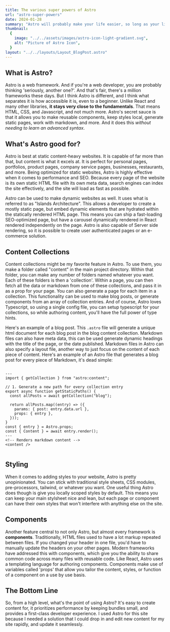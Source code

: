 ```yaml
---
title: The various super powers of Astro
url: "astro-super-powers"
date: 2024-01-28
summary: "Astro will probably make your life easier, so long as your life involves building a website. Here's how"
thumbnail:
  {
    image: "../../assets/images/astro-icon-light-gradient.svg",
    alt: "Picture of Astro Icon",
  }
layout: "../../layouts/Layout_BlogPost.astro"
---
```


## What is Astro?

Astro is a web framework. And if you're a web developer, you are probably
thinking 'seriously, another one?'. And that's fair, there's a million
frameworks these days. But I think Astro is different, and I think what
separates it is how accessible it is, even to a beginner. Unlike React and many
other libraries, **it stays very close to the fundamentals**. That means HTML,
CSS, and Javascript, and not much more. Astro's secret sauce is that it allows
you to make reusable components, keep styles local, generate static pages, work
with markdown, and more. And it does this _without needing to learn an advanced
syntax_.

## What's Astro good for?

Astro is best at static content-heavy websites. It is capable of far more than
that, but content is what it excels at. It is perfect for personal pages,
portfolios, product pages, company service pages, businesses, restaurants, and
more. Being optimized for static websites, Astro is highly effective when it
comes to performance and SEO. Because every page of the website is its own
static HTML file with its own meta data, search engines can index the site
effectively, and the site will load as fast as possible.

Astro can be used to make dynamic websites as well. It uses what is referred to
as "Islands Architecture". This allows a developer to create a mostly static
page, but embed dynamic elements that are hydrated within the statically
rendered HTML page. This means you can ship a fast-loading SEO-optimized page,
but have a carousel dynamically rendered in React rendered independently on the
page. Astro is also capable of Server side rendering, so it is possible to
create user authenticated pages or an e-commerce solution.

## Content Collections

Content collections might be my favorite feature in Astro. To use them, you
make a folder called "content" in the main project directory. Within that
folder, you can make any number of folders named whatever you want. Each of
these folders is then a 'collection'. Within a page, you can then fetch all the
data or markdown from one of these collections, and pass it in as a prop for
your page. You can also generate a page for each item in a collection. This
functionality can be used to make blog posts, or generate components from an
array of collection entries. And of course, Astro loves Typescript, so using a
single config file, you can setup typescript for your collections, so while
authoring content, you'll have the full power of type hints.

Here's an example of a blog post. This `.astro` file will generate a unique
html document for each blog post in the blog content collection. Markdown files
can also have meta data, this can be used generate dynamic headings with the
title of the page, or the date published. Markdown files in Astro can also
specify a layout file, another way to just focus on the content of each piece
of content. Here's an example of an Astro file that generates a blog post for
every piece of Markdown, it's dead simple:

<!-- Code Section -->

```astro

---
import { getCollection } from "astro:content";

// 1. Generate a new path for every collection entry
export async function getStaticPaths() {
  const allPosts = await getCollection("blog");

  return allPosts.map((entry) => ({
    params: { post: entry.data.url },
    props: { entry },
  }));
}
const { entry } = Astro.props;
const { Content } = await entry.render();
---
<!-- Renders markdown content -->
<content />


```

<!-- End of Code Section -->

## Styling

When it comes to adding styles to your website, Astro is pretty unopinionated.
You can stick with traditional style sheets, CSS modules, pre-processors,
tailwind, or whatever you want. One useful thing Astro does though is give you
locally scoped styles by default. This means you can keep your main stylsheet
nice and lean, but each page or component can have their own styles that won't
interfere with anything else on the site.

## Components

Another feature central to not only Astro, but almost every framework is
**components**. Traditionally, HTML files used to have a lot markup repeated
between files. If you changed your header in one file, you'd have to manually
update the headers on your other pages. Modern frameworks have addressed this
with components, which give you the ability to share common code across many
files with reusable code.
Like React, Astro uses a templating language for authoring components.
Components make use of variables called 'props' that allow you tailor the
content, styles, or function of a component on a use by use basis.

## The Bottom Line

So, from a high level, what's the point of using Astro? It's easy to create
content for, it prioritizes performance by keeping bundles small, and provides
a first-class developer experience. I used Astro for this site because I needed
a solution that I could drop in and edit new content for my site rapidly, and
update it seamlessly.
